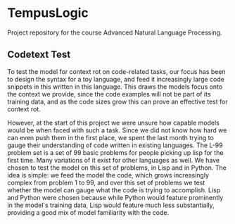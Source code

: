 # TempusLogic
Project repository for the course Advanced Natural Language Processing.

## Codetext Test

To test the model for context rot on code-related tasks, our focus has been to design the syntax for a toy language, and feed it increasingly large code snippets in this written in this language. This draws the models focus onto the context we provide, since the code examples will not be part of its training data, and as the code sizes grow this can prove an effective test for context rot.

However, at the start of this project we were unsure how capable models would be when faced with such a task. Since we did not know how hard we can even push them in the first place, we spent the last month trying to gauge their understanding of code written in existing languages. The L-99 problem set is a set of 99 basic problems for people picking up lisp for the first time. Many variations of it exist for other languages as well. We have chosen to test the model on this set of problems, in Lisp and in Python. The idea is simple: we feed the model the code, which grows increasingly complex from problem 1 to 99, and over this set of problems we test whether the model can gauge what the code is trying to accomplish. Lisp and Python were chosen because while Python would feature prominently in the model's training data, Lisp would feature much less substantially, providing a good mix of model familiarity with the code.
